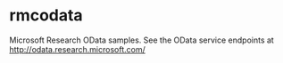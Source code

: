 rmcodata
========

Microsoft Research OData samples.  See the OData service endpoints at http://odata.research.microsoft.com/
